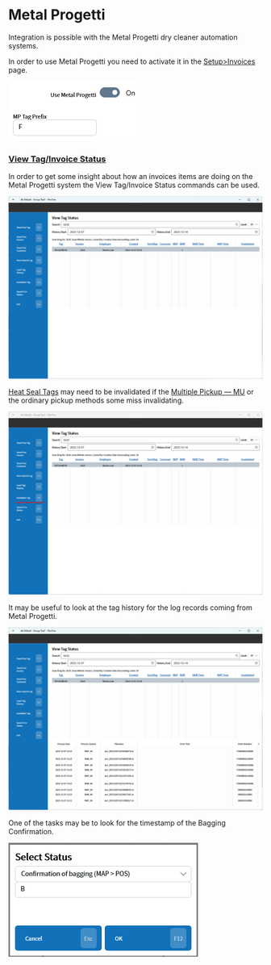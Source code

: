 # Metal Progetti

Integration is possible with the Metal Progetti dry cleaner automation systems.

In order to use Metal Progetti you need to activate it in the [Setup>Invoices](../Setup/Manager/Invoices.md) page.

![Activate Setting](../../.attachments/Documentation/MetalProgetti_Settings.png "Activate Setting")

### [View Tag/Invoice Status](/Documentation/Commands/Administration-Tools/View-Tag-Status-|-View-Invoice-Status-—-VTS|VIS)

In order to get some insight about how an invoices items are doing on the Metal Progetti system the View Tag/Invoice Status commands can be used.

![VTS/VIS](../../.attachments/Documentation/MetalProgetti_VIS.png "VTS/VIS")

[Heat Seal Tags](Heat-Seal-Tags.md) may need to be invalidated if the [Multiple Pickup — MU](../Commands/Multiple-Pickup-—-MU.md) or the ordinary pickup methods some miss invalidating.

![Invalidate Tag](../../.attachments/Documentation/MetalProgetti_VIS_InvalidateTag.png "Invalidate Tag")

It may be useful to look at the tag history for the log records coming from Metal Progetti.

![Tag History](../../.attachments/Documentation/MetalProgetti_VIS_TagHistory.png "Tag History")

One of the tasks may be to look for the timestamp of the Bagging Confirmation.

![Search For Status](../../.attachments/Documentation/MetalProgetti_VIS_SearchForStatus.png "Search For Status")